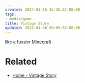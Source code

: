 ```yaml
---
created: 2024-01-15 15:26:52-08:00
tags:
- media/game
title: Vintage Story
updated: 2024-01-26 09:09:58-08:00
---
```


like a fussier [Minecraft](Minecraft.md)

# Related

* [Home - Vintage Story](https://www.vintagestory.at)